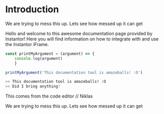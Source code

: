 # Introduction

We are trying to mess this up. Lets see how messed up it can get

Hello and welcome to this awesome documentation page provided by Instantor! Here you will find information on how to integrate with and use the Instantor iFrame.

```javascript
const printMyArgument = (argument) => {
    console.log(argument)
    }

printMyArgument('This documentation tool is amazeballs! :O')
```

```bash
>> This documentation tool is amazeballs! :O
>> Did I bring anything?
```

This comes from the code editor // Niklas



We are trying to mess this up. Lets see how messed up it can get

